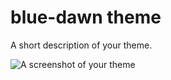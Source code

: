 # blue-dawn theme

A short description of your theme.

![A screenshot of your theme](https://imgur.com/bIoqPlC)
